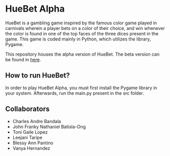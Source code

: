 # **HueBet Alpha**
HueBet is a gambling game inspired by the famous color game played in carnivals wherein a player bets on a color of their choice, and win whenever the color is found in one of the top faces of the three dices present in the game. This game is coded mainly in Python, which utilizes the library, Pygame.

This repository houses the alpha version of HueBet. The beta version can be found in [here](google.com).

## How to run HueBet?
In order to play HueBet Alpha, you must first install the Pygame library in your system. Afterwards, run the main.py present in the src folder.

## **Collaborators**
- Charles Andre Bandala
- John Franky Nathaniel Batisla-Ong
- Toni Gaile Lopez
- Leejani Taripe
- Blessy Ann Pantino
- Vanya Hernandez

